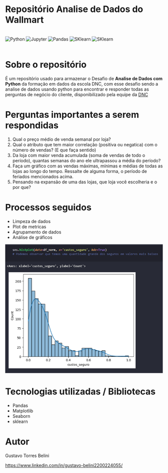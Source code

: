 # Repositório Analise de Dados do Wallmart

<div style= 'display: inline_block'><br/>
    <img alt='Python' src='https://img.shields.io/badge/python-3670A0?style=for-the-badge&logo=python&logoColor=ffdd54'>
    <img alt='Jupyter' src='https://img.shields.io/badge/jupyter-%23FA0F00.svg?style=for-the-badge&logo=jupyter&logoColor=white'>
    <img alt='Pandas' src='https://img.shields.io/badge/pandas-%23150458.svg?style=for-the-badge&logo=pandas&logoColor=white'>
    <img alt='SKlearn' src='https://img.shields.io/badge/scikit--learn-%23F7931E.svg?style=for-the-badge&logo=scikit-learn&logoColor=white'>
    <img alt='SKlearn' src='https://img.shields.io/badge/Matplotlib-%23ffffff.svg?style=for-the-badge&logo=Matplotlib&logoColor=black'>
</div><br>



# Sobre o repositório

É um repositório usado para armazenar o Desafio de  **Analise de Dados com Python** da formação em dados da escola DNC, com esse desafio sendo a analise de dados usando python para encontrar e responder todas as perguntas de negócio do cliente, disponibilizado pela equipe da [DNC](https://www.escoladnc.com.br/ "Site da DNC")

# Perguntas importantes a serem respondidas

1. Qual o preço médio de venda semanal por loja?
2. Qual o atributo que tem maior correlação (positiva ou negatica) com o número de vendas? (E que faça sentido)
3. Da loja com maior venda acumulada (soma de vendas de todo o período), quantas semanas do ano ele ultrapassou a média do período?
4. Faça um gráfico com as vendas máximas, mínimas e médias de todas as lojas ao longo do tempo. Ressalte de alguma forma, o período de feriados mencionados acima.
5. Pensando na expansão de uma das lojas, que loja você escolheria e o por que? 

# Processos seguidos
- Limpeza de dados
- Plot de metricas
- Agrupamento de dados
- Análise de gráficos

![Dashboard BI](https://github.com/GTBelini22/Regressao_linear_BaseSeguros/blob/main/assets/Histplot.png)

# Tecnologias utilizadas / Bibliotecas
- Pandas
- Matplotlib
- Seaborn
- sklearn


# Autor

Gustavo Torres Belini

https://www.linkedin.com/in/gustavo-belini2200224055/
